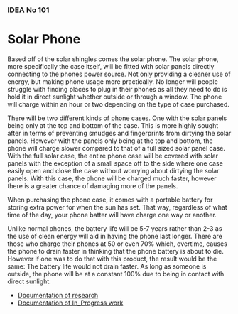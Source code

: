### IDEA No 101
# **Solar Phone**
Based off of the solar shingles comes the solar phone. The solar phone, more specifically the case itself, will be fitted with solar panels directly connecting to the phones power source. Not only providing a cleaner use of energy, but making phone usage more practically. No longer will people struggle with finding places to plug in their phones as all they need to do is hold it in direct sunlight whether outside or through a window. The phone will charge within an hour or two depending on the type of case purchased.

There will be two different kinds of phone cases. One with the solar panels being only at the top and bottom of the case. This is more highly sought after in terms of preventing smudges and fingerprints from dirtying the solar panels. However with the panels only being at the top and bottom, the phone will charge slower compared to that of a full sized solar panel case. With the full solar case, the entire phone case will be covered with solar panels with the exception of a small space off to the side where one case easily open and close the case without worrying about dirtying the solar panels. With this case, the phone will be charged much faster, however there is a greater chance of damaging more of the panels.

When purchasing the phone case, it comes with a portable battery for storing extra power for when the sun has set. That way, regardless of what time of the day, your phone batter will have charge one way or another.

Unlike normal phones, the battery life will be 5-7 years rather than 2-3 as the use of clean energy will aid in having the phone last longer. There are those who charge their phones at 50 or even 70% which, overtime, causes the phone to drain faster in thinking that the phone battery is about to die. However if one was to do that with this product, the result would be the same: The battery life would not drain faster. As long as someone is outside, the phone will be at a constant 100% due to being in contact with direct sunlight.

- [Documentation of research](research.md)
- [Documentation of In_Progress work](in_progress.md)
